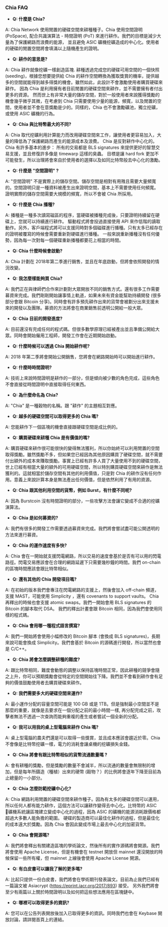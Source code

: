 ### Chia FAQ

+ <b>Q: 什麼是 Chia?</b>

A: Chia Network 使用閒置的硬碟空間來耕種種子。Chia 使用空間證明 (PoSpace), 配合共識演算法 - 時間證明 (PoT) 來進行耕作。我們的目標是減少大量為了保護網路而浪費的能源， 並且避免 ASIC 礦機挖礦造成的中心化。使用者的硬碟的閒置空間將會填滿以上隨機產生的證明。



+ <b>Q: 耕作的意思是?</b>

A: Chia 耕作就像挖礦一樣創造區塊. 耕種透過完成您的硬碟可用空間的一個快照 (seeding)，根據您想要提供給 Chia 的耕作空間轉換為獲取獎賞的機率，提供越多的空間就能得到越多得獎的機會。雖然如此，此設計不會激勵使用者購買硬碟來耕作。 因為 Chia 是利用擁有者目前閒置的硬碟空間來耕作，並不需要擁有者付出更多的資源。 然而世上有非常大量的儲存空間，對於一般使用者來說獲得獎勵的機會幾乎微乎其微，在考慮到 Chia 只需要使用少量的能源，頻寬，以及閒置的空間，使用者並不會在意獎勵是少的。同樣的，Chia 也不會激勵礦池，獨立挖礦，或使用 ASIC 礦機的行為。



+ <b>Q: Chia 與比特幣最大的不同?</b>

A: Chia 取代挖礦利用計算能力而改用硬碟空間來工作，讓使用者更容易加入，大量的降低為了保護網路而產生的能源成本及浪費。 Chia 是反對耕作中心化的。 Chia 有許多基本的進步： 所有的交易都是 BLS signatures 來提供更好的智慧交易支援，並且修復許多像是 timewarp 這樣的臭蟲。 目標是讓 hard fork 更加不可能發生，所以治理將會來自於使用者的選擇以及如同比特幣般去中心化的激勵。



+ <b>Q: 什麼是 "空間證明" ?</b>

A: "空間證明" 不是實際上的儲存空間。儲存空間是相對有用雃且需要大量頻寬的。空間證明只是一種資料被產生出來證明空間，基本上不需要使用任何頻寬。 證明實際的儲存空間需要大規模的頻寬，所以不會被 Chia 所採用。



+ <b>Q: 什麼是 Chia 播種?</b>

A: 播種是一種多次讀寫磁區的程序，當硬碟被播種完成後，只要證明持續留在硬碟上，您就可以持續進行耕作。 驅動程式將會投過直接使用 API 來作低階的讀取動作。另外，客戶端程式將可以支援同時對多個磁碟進行播種。只有太多已經存在的證明被覆寫的時候會需要重新對硬碟進行播種。 一般來說重新播種沒有任何優勢，因為每一次對每一個硬碟重新播種都要花上相當的時間。



+ <b>Q: Chia 什麼時候會啟動?</b>

A: Chia 計劃在 2018年第二季進行銷售，並且在年底啟動，但將會依照開發的情況改變。



+ <b>Q: 我怎麼樣能夠買 Chia?</b>

A: 我們正在與律師們合作來計劃對大眾開放不同的銷售方式。還有很多工作需要募資來完成。我們剛剛開始讓事情上軌道，如果未來有資金能幫助持續開發 (很多部分會跟 Bitcoin 分享)。同時會有許多預先耕作出來的貨幣會被劃分出來支援未來的開發以及團隊。募資的方法將會在商業銷售前透明公開給一般大眾。



+ <b>Q: Chia 目前的開發進度?</b>

A: 目前還沒有完成任何的程式碼。但很多數學原理已經被產出並且準備公開給大眾。同時會開始僱用工程師，開發工作會在近期開始啟動。



+ <b>Q: 什麼時候可以透過 Chia 開始耕作呢?</b>

A: 2018 年第二季將會開始公開銷售，您將會在網路開始時可以開始進行耕作。



+ <b>Q: 什麼時時間證明?</b>

A: 技術上來說時間證明是耕作的一部分，但是傾向被少數的角色完成，這些角色不會直接從時間證明中直接取得任何東西。



+ <b>Q: 為什麼命名為 Chia?</b>

A: "Chia" 是一種穀物的名稱。跟 "耕作" 的主題相互對應。



+ <b>Q: 越多的硬碟空間可以取得更多的 Chia 嗎?</b>

A: 您能耕作下一個區塊的機會直接跟硬碟空間是成比例的。



+ <b>Q: 購買硬碟來耕種 Chia 是有價值的嗎?</b>

A: 購買硬碟來耕作很可能很快的變得無法獲利，所以你始終可以利用閒置的空間取得獎勵。雖然獎勵不多，但如果您已經因為其他原因購買了硬碟空間，就不需要付出額外的成本來賺取獎勵。事實上已經有許多人買了大量使用不到的硬碟空間，世上已經有相當大量的額外的可用硬碟空間，所以特別購買硬碟空間來耕作是無法獲利的。這就相當於儲存空間有其他的利用價值，只是對 Chia 的耕作沒有任何作用。意義上來說計算本身是無法產出任何價值，但是依然利用了有用的資源。



+ <b>Q: Chia 跟其他利用空間的貨幣，例如 Burst，有什麼不同呢?</b>

A: 因為 Burstcoin 沒有時間證明的部分，一些攻擊方法會讓它變成不合適的挖礦演算法。



+ <b>Q: Chia 是如何募資的?</b>

A: 我們有很多的開發工作需要透過募資來完成。我們將會嘗試盡可能公開透明的方法來進行募資。


+ <b>Q: Chia 的運作速度有多快?</b>

A: Chia 會在一開始就支援閃電網路，所以交易的速度會基於是否有可以用的閃電路徑。閃電交易應該會在合理的網路延遲下只需要幾秒鐘的時間。我們 on-chain 的區塊時間應該會跟比特幣相似。



+ <b>Q: 還有其他的 Chia 開發項目嗎?</b>

A: 在初始的版本我們會專注在閃電網路的支援上，然後會加入 off-chain 頻道，支援 MAST，可能使用 Simplicity ，還有 covenants to support vaults。 Chia 再釋出的時候也會支援 atomic swaps。我們一開始會用 BLS signatures 的 Bitcoin 的腳本取代 DSA。 我們的釋出計畫會跟 Bitcoin 相同，因為我們會使用同樣的程式碼。


+ <b>Q: Chia 會用哪一種程式語言撰寫?</b>

A: 我們一開始將會使用小幅修改的 Bitcoin 腳本 (會換成 BLS signatures)，長期來說可能會換成 Simplicity。我們會基於 Bitcoin 的源碼進行開發，所以當然也會是 C/C++。



+ <b>Q: Chia 將會怎麼調整耕種的難度?</b>

A: 跟比特幣相同，難度會動態的調整以保持區塊時間正常，因此耕種的競爭會隨之上升，你可以預期獎勵會從特定的空間開始往下降。我們並不會看到耕作會有足夠的價值鼓勵使用者去購買硬碟來耕作。



+ <b>Q: 我們需要多大的硬碟空間來運作?</b>

A: 最小運作分配的容量空間可能是 100 GB 或是 1TB。但是強制最小空間並不是那麼的重要，就像是去要求在一個分配之前的最小時間一樣, 再分配完成之前，攻擊者無法不透過一次查詢而能夠重複的產生或者嘗試一個全新的分配。



+ <b>Q: 我可以用我的桌上型電腦來耕作 Chia 嗎?</b>

A: 桌上型電腦的農夫們還是可以取得一些獎賞，並且成本應該會趨近於零。Chia 不會像是比特幣挖礦一樣，電力的消耗會讓桌機的挖礦損失金錢。


+ <b>Q: Chia 將會有跟比特幣相似的貨幣流通數量嗎 ?</b>

A: 會有耕種的獎勵，但是獎勵的數量不會減半，所以流通的數量會無限制的增加，但是每年所鑄造（種植）出來的硬幣 (穀物？）的比例將會逐年下降至目前為止總量的一小部分。



+ <b>Q: Chia 怎麼防範挖礦中心化?</b>

A: Chia 網路利用閒置的硬碟空間來耕作種子。因為有太多的硬碟空間可以運用，所以任何人都有能力耕作，這個方法可以讓耕作變得去中心化。比特幣的 ASIC 礦機系統讓區塊建立變成中心化的過程，因為 ASIC 的礦機的能源消耗跟價格都超過大多數人能負擔的範圍。 硬碟的製造商可以最佳化耕作的過程，但是最佳化的成本遠大於獎勵。因為 Chia 會因此變成市場上最去中心化的加密貨幣。



+ <b>Q: Chia 會開源嗎?</b>

A: 我們將會釋出有關建造區塊的學術論文，然後所有的實作源碼將會開源。我們將會使用 Apache License，但是有機會在 testnet 開放但 mainnet 還沒開放的時候保留一些所有權，但 mainnet 上線後會使用 Apache License 開源。



+ <b>Q: 有白皮書可以讓我了解的更多嗎?</b>

A: 比起只提供一份白皮書，我們將會在學術期刊發表論文。目前為止我們已經有一篇論文被 Asiacrypt (https://eprint.iacr.org/2017/893) 接受。 另外我們將會至少有兩篇以上關於時間證明以及如何把這些想法應用在區塊鏈中。



+ <b>Q: 哪裡可以取得更多的資訊?</b>

A: 您可以在公告列表開放後加入已取得更多的資訊。同時我們也會在 Keybase 開放討論，請詳閱首頁上的連結。
